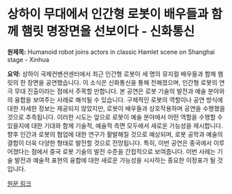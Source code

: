# 상하이 무대에서 인간형 로봇이 배우들과 함께 햄릿 명장면을 선보이다 - 신화통신

**원제목:** Humanoid robot joins actors in classic Hamlet scene on Shanghai stage - Xinhua

**요약:** 상하이 국제컨벤션센터에서 최근 인간형 로봇이 세 명의 뮤지컬 배우들과 함께 햄릿의 한 장면을 공연했습니다.  이 소식은 신화통신을 통해 전해졌으며,  인간형 로봇의 연극 무대 진출이라는 점에서 주목할 만합니다.  본 공연은 로봇 기술의 발전과 예술 분야와의 융합을 보여주는 사례로 해석될 수 있습니다.  구체적인 로봇의 역할이나 공연 방식에 대한 자세한 정보는 제공되지 않았지만,  로봇이 배우들과 상호작용하며 공연을 수행했을 것으로 추측됩니다.  이러한 시도는 앞으로 로봇이 예술 분야에서 어떤 역할을 수행할 수 있을지에 대한 기대와 함께 기술적, 예술적 측면 모두에서 새로운 가능성을 제시합니다.  향후 인간과 로봇의 협업에 대한 연구가 활발해질 것으로 예상되며,  로봇 공학과 예술의 결합이 더욱 다양한 형태로 발전할 것으로 전망됩니다. 특히, 이번 공연은 중국에서 이루어졌다는 점에서 중국 로봇 기술의 발전 수준을 간접적으로 보여줍니다.  이번 사례는 기술 발전과 예술적 표현의 융합에 대한 새로운 가능성을 시사하는 중요한 이정표가 될 것입니다.

[원문 링크](https://english.news.cn/20250726/75d4ed71238046fa98fa03646adb7e15/c.html)
